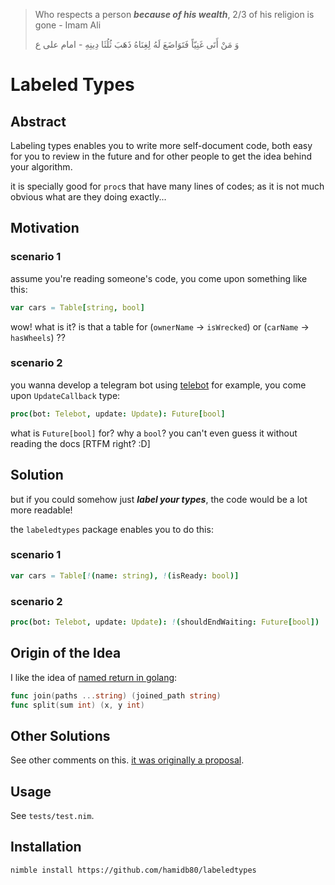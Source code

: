 > Who respects a person ***because of his wealth***, 2/3 of his religion is gone - Imam Ali
> 
> وَ مَنْ أَتَى غَنِيّاً فَتَوَاضَعَ لَهُ لِغِنَاهُ ذَهَبَ ثُلُثَا دِينِهِ - امام علی ع

# Labeled Types
## Abstract

Labeling types enables you to write more self-document code, both easy for you to review in the future and for other people to get the idea behind your algorithm.

it is specially good for `proc`s that have many lines of codes; as it is not much obvious what are they doing exactly...

## Motivation

### scenario 1
assume you're reading someone's code, you come upon something like this:

```nim
var cars = Table[string, bool]
```

wow! what is it? is that a table for (`ownerName` -> `isWrecked`) or (`carName` -> `hasWheels`) ??

### scenario 2

you wanna develop a telegram bot using [telebot](https://github.com/ba0f3/telebot.nim/) for example, you come upon `UpdateCallback` type:

```nim
proc(bot: Telebot, update: Update): Future[bool] 
```

what is `Future[bool]` for? why a `bool`? you can't even guess it without reading the docs [RTFM right? :D]


## Solution
but if you could somehow just **_label your types_**, the code would be a lot more readable!

the `labeledtypes` package enables you to do this:

### scenario 1
```nim
var cars = Table[!(name: string), !(isReady: bool)]
```

### scenario 2
```nim
proc(bot: Telebot, update: Update): !(shouldEndWaiting: Future[bool])
```

## Origin of the Idea
I like the idea of [named return in golang](https://go.dev/tour/basics/7):
```go
func join(paths ...string) (joined_path string)
func split(sum int) (x, y int)
```

## Other Solutions
See other comments on this. [it was originally a proposal](https://github.com/nim-lang/RFCs/issues/507).

## Usage
See `tests/test.nim`.

## Installation
```
nimble install https://github.com/hamidb80/labeledtypes
```